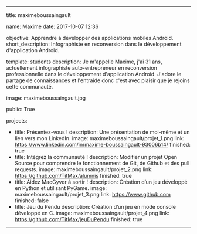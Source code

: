 ---

title: maximeboussaingault

name: Maxime
date: 2017-10-07 12:36

objective: Apprendre à développer des applications mobiles Android.
short_description: Infographiste en reconversion dans le développement d'application Android.

template: students
description:
    Je m'appelle Maxime, j'ai 31 ans, actuellement infographiste auto-entrepreneur
    en reconversion professionnelle dans le développement d'application Android.
    J'adore le partage de connaissances et l'entraide donc c'est avec plaisir que
    je rejoins cette communauté.

image: maximeboussaingault.jpg

public: True

projects:
  - title: Présentez-vous !
    description: Une présentation de moi-même et un lien vers mon LinkedIn.
    image: maximeboussaingault/projet_1.png
    link: https://www.linkedin.com/in/maxime-boussaingault-93006b14/
    finished: true
  - title: Intégrez la communauté !
    description: Modifier un projet Open Source pour comprendre le fonctionnement de Git, de Github et des pull requests. 
    image: maximeboussaingault/projet_2.png
    link: https://github.com/TitMax/alumnis
    finished: true
  - title: Aidez MacGyver à sortir !
    description: Création d’un jeu développé en Python et utilisant PyGame.
    image: maximeboussaingault/projet_3.png
    link: https://www.github.com
    finished: false
  - title: Jeu du Pendu
    description: Création d’un jeu en mode console développé en C.
    image: maximeboussaingault/projet_4.png
    link: https://github.com/TitMax/jeuDuPendu
    finished: true
---